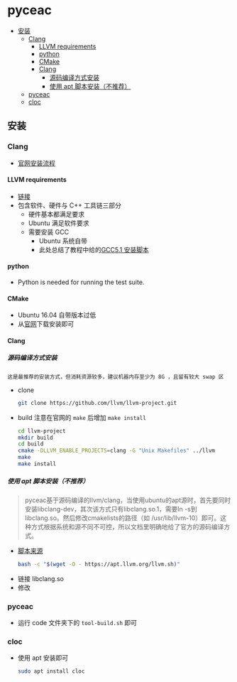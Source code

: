 # pyceac 

<!-- @import "[TOC]" {cmd="toc" depthFrom=2 depthTo=6 orderedList=false} -->

<!-- code_chunk_output -->

- [安装](#安装)
  - [Clang](#clang)
    - [LLVM requirements](#llvm-requirements)
    - [python](#python)
    - [CMake](#cmake)
    - [Clang](#clang-1)
      - [源码编译方式安装](#源码编译方式安装)
      - [使用 apt 脚本安装（不推荐）](#使用-apt-脚本安装不推荐)
  - [pyceac](#pyceac-1)
  - [cloc](#cloc)

<!-- /code_chunk_output -->

## 安装

### Clang

* [官网安装流程](http://clang.llvm.org/get_started.html)

#### LLVM requirements

* [链接](https://llvm.org/docs/GettingStarted.html#requirements)
* 包含软件、硬件与 C++ 工具链三部分
    * 硬件基本都满足要求
    * Ubuntu 满足软件要求
    * 需要安装 GCC
        * Ubuntu 系统自带
        * 此处总结了教程中给的[GCC5.1 安装脚本](./GCC-5.1.0.sh)

#### python

* Python is needed for running the test suite.

#### CMake

* Ubuntu 16.04 自带版本过低
* 从[官网]( https://cmake.org/download/)下载安装即可

#### Clang

##### 源码编译方式安装
    这是最推荐的安装方式，但消耗资源较多，建议机器内存至少为 8G ，且留有较大 swap 区

* clone
    ```bash
    git clone https://github.com/llvm/llvm-project.git
    ```
* build
    注意在官网的 `make` 后增加 `make install`
    ```bash
    cd llvm-project
    mkdir build
    cd build
    cmake -DLLVM_ENABLE_PROJECTS=clang -G "Unix Makefiles" ../llvm
    make
    make install
    ```

##### 使用 apt 脚本安装（不推荐）

>pyceac基于源码编译的llvm/clang，当使用ubuntu的apt源时，首先要同时安装libclang-dev，其次该方式只有libclang.so.1，需要ln -s到libclang.so。然后修改cmakelists的路径（如 /usr/lib/llvm-10）即可。这种方式根据系统和源不同不可控，所以文档里明确地给了官方的源码编译方式。

* [脚本来源](https://apt.llvm.org/)
    ```bash
    bash -c "$(wget -O - https://apt.llvm.org/llvm.sh)"
    ```
* 链接 libclang.so
* 修改 

### pyceac

* 运行 code 文件夹下的 `tool-build.sh` 即可

### cloc 
* 使用 apt 安装即可
    ```bash
    sudo apt install cloc
    ```

